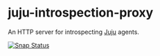 # juju-introspection-proxy

An HTTP server for introspecting [Juju](https://github.com/juju/juju) agents.

[![Snap Status](https://build.snapcraft.io/badge/axw/juju-introspection-proxy.svg)](https://build.snapcraft.io/user/axw/juju-introspection-proxy)
